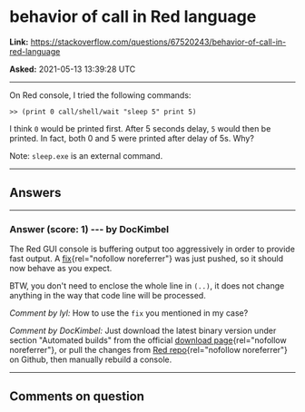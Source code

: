 # behavior of call in Red language

**Link:**
<https://stackoverflow.com/questions/67520243/behavior-of-call-in-red-language>

**Asked:** 2021-05-13 13:39:28 UTC

------------------------------------------------------------------------

On Red console, I tried the following commands:

    >> (print 0 call/shell/wait "sleep 5" print 5)

I think `0` would be printed first. After 5 seconds delay, `5` would
then be printed. In fact, both 0 and 5 were printed after delay of 5s.
Why?

Note: `sleep.exe` is an external command.

------------------------------------------------------------------------

## Answers

------------------------------------------------------------------------

### Answer (score: 1) --- by DocKimbel

The Red GUI console is buffering output too aggressively in order to
provide fast output. A
[fix](https://github.com/red/red/commit/a15845a9c621c17b3168c1af4ebd42769c6ec893){rel="nofollow noreferrer"}
was just pushed, so it should now behave as you expect.

BTW, you don\'t need to enclose the whole line in `(..)`, it does not
change anything in the way that code line will be processed.

*Comment by lyl:* How to use the `fix` you mentioned in my case?

*Comment by DocKimbel:* Just download the latest binary version under
section \"Automated builds\" from the official [download
page](https://www.red-lang.org/p/download.html){rel="nofollow noreferrer"},
or pull the changes from [Red
repo](https://github.com/red/red){rel="nofollow noreferrer"} on Github,
then manually rebuild a console.

------------------------------------------------------------------------

## Comments on question
